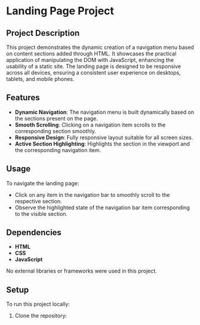 # Landing Page Project

## Project Description

This project demonstrates the dynamic creation of a navigation menu based on content sections added through HTML. It showcases the practical application of manipulating the DOM with JavaScript, enhancing the usability of a static site. The landing page is designed to be responsive across all devices, ensuring a consistent user experience on desktops, tablets, and mobile phones.

## Features

- **Dynamic Navigation**: The navigation menu is built dynamically based on the sections present on the page.
- **Smooth Scrolling**: Clicking on a navigation item scrolls to the corresponding section smoothly.
- **Responsive Design**: Fully responsive layout suitable for all screen sizes.
- **Active Section Highlighting**: Highlights the section in the viewport and the corresponding navigation item.

## Usage

To navigate the landing page:
- Click on any item in the navigation bar to smoothly scroll to the respective section.
- Observe the highlighted state of the navigation bar item corresponding to the visible section.

## Dependencies

- **HTML**
- **CSS**
- **JavaScript**

No external libraries or frameworks were used in this project.

## Setup

To run this project locally:

1. Clone the repository:
